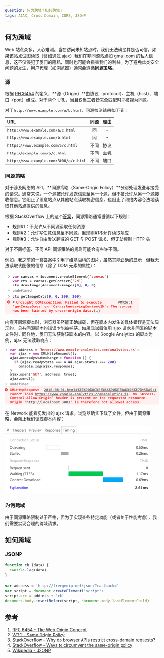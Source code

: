 ```yaml
---
question: 何为跨域？如何跨域？
tags: AJAX, Cross Domain, CORS, JSONP
---
```


## 何为跨域

Web 站点众多，人心难测。当在访问未知站点时，我们无法确定其是否可信。如果该站点试图读取（譬如通过 ajax）我们在非同源站点如 gmail.com 的私人信息，这不仅侵犯了我们的隐私，同时也可能会损害我们的利益。为了避免此类安全问题的发生，用户代理（如浏览器）通常会遵循**同源策略**。

### 源

根据 [RFC6454](https://tools.ietf.org/html/rfc6454#section-4) 的定义，**源（Origin）**由协议（protocol）、主机（host）、端口（port）组成。对于两个 URL，当且仅当三者皆完全匹配时才被视为同源。

对于`http://www.example.com/a/b.html`，同源检测结果如下表：

| URL | 同源 | 理由 |
|:-|:-:|:-:|
| `http://www.example.com/a/c.html` | 同 | - |
| `http://www.example.com/b.html` | 同 | - |
| `https://www.example.com/a/c.html` | 不同 | 协议 |
| `http://example.com/a/c.html` | 不同 | 主机 |
| `http://www.example.com:3000/a/c.html` | 不同 | 端口 |

### 同源策略

对于涉及网络的 API，**同源策略（Same-Origin Policy）**分别处理发送与接受的请求。通常来说，一个源被允许发送信息至另一个源，但不被允许从另一个源接收信息。它阻止了恶意站点从其他站点读取机密信息，也阻止了网络内容合法地读取其他站点提供的信息。

根据 StackOverflow 上的这个[答案](http://stackoverflow.com/questions/9222822/why-do-browser-apis-restrict-cross-domain-requests)，同源策略通常遵循以下规则：

* 规则#1：不允许从不同源读取任何资源
* 规则#2：允许写任意信息至不同源，但规则#1不允许读取响应 
* 规则#3：允许自由发送跨域的 GET 与 POST 请求，但无法控制 HTTP 头

对于不同标签、不同 API 同源策略的规则可能会有些许不同。

例如，我之前的一篇[答案](2016/07/2016-07-13.html)中引用了维基百科的图片，虽然其能正确的显示，但我无法读取该图像的信息（除了 DOM 元素的属性）：

![Cross Domain Image](images/cross-domain-image.png)

内嵌非同源脚本时，浏览器虽然能正确加载，但在脚本内发生的具体错误是无法显示的，只有同源脚本的错误才能被捕获。如果我试图使用 ajax 请求非同源的脚本文件时，同样地，我们无法获得该脚本的内容。以 Google Analytics 的脚本为例，ajax 无法读取响应：

![Cross Domain AJAX](images/cross-domain-ajax.png)

在 Network 能看见发出的 ajax 请求。浏览器确实下载了文件，但由于同源策略，会阻止我们读取脚本内容：

![Cross Domain AJAX Network](images/cross-domain-ajax-network.png)

### 为何跨域

由于同源策略限制过于严格，但为了实现某些特定功能（或者处于性能考虑），我们需要实现合理的跨域请求。

## 如何跨域

### JSONP

```javascript
function cb (data) {
  console.log(data)
}

var address = 'http://freegeoip.net/json/?callback='
var script = document.createElement('script')
script.src = address + 'cb'
document.body.insertBefore(script, document.body.lastElementChild)
```


## 参考

1. [RFC 6454 - The Web Origin Concept](https://tools.ietf.org/html/rfc6454)
2. [W3C - Same Origin Policy](https://www.w3.org/Security/wiki/Same_Origin_Policy)
3. [StackOverflow - Why do browser APIs restrict cross-domain requests?](stackoverflow.com/questions/9222822/why-do-browser-apis-restrict-cross-domain-requests)
4. [StackOverflow - Ways to circumvent the same-origin policy](http://stackoverflow.com/questions/3076414/ways-to-circumvent-the-same-origin-policy)
5. [Wikipedia - JSONP](https://en.wikipedia.org/wiki/JSONP)
